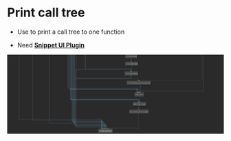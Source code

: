 # Print call tree

+ Use to print a call tree to one function

+ Need [**Snippet UI Plugin**](https://github.com/Vector35/snippets)

![1](./picture/1.png)